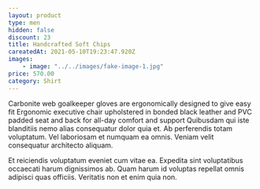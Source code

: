 ```yaml
---
layout: product
type: men
hidden: false
discount: 23
title: Handcrafted Soft Chips
careatedAt: 2021-05-10T19:23:47.920Z
images:
    - image: "../../images/fake-image-1.jpg"
price: 570.00
category: Shirt
---
```

Carbonite web goalkeeper gloves are ergonomically designed to give easy fit
Ergonomic executive chair upholstered in bonded black leather and PVC padded seat and back for all-day comfort and support
Quibusdam qui iste blanditiis nemo alias consequatur dolor quia et. Ab perferendis totam voluptatum. Vel laboriosam et numquam ea omnis. Veniam velit consequatur architecto aliquam.
 Et reiciendis voluptatum eveniet cum vitae ea. Expedita sint voluptatibus occaecati harum dignissimos ab. Quam harum id voluptas repellat omnis adipisci quas officiis. Veritatis non et enim quia non.
